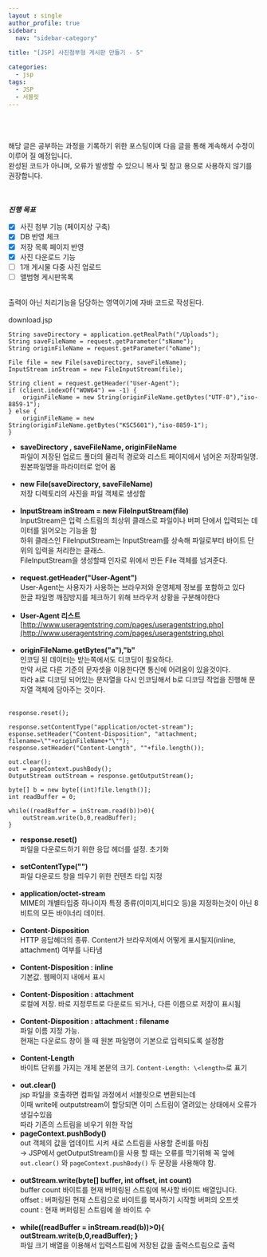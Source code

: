 ```yaml
---
layout : single
author_profile: true
sidebar: 
  nav: "sidebar-category"
  
title: "[JSP] 사진첨부형 게시판 만들기 - 5"

categories:
  - jsp
tags:
  - JSP
  - 서블릿
---
```

<br><br><br>
해당 글은 공부하는 과정을 기록하기 위한 포스팅이며 다음 글을 통해 계속해서 수정이 이루어 질 예정입니다.<br>
완성된 코드가 아니며, 오류가 발생할 수 있으니 복사 및 참고 용으로 사용하지 않기를 권장합니다.<br><br><br>

***진행 목표***

 - [x] 사진 첨부 기능 (페이지상 구축)
 - [x] DB 반영 체크
 - [x] 저장 목록 페이지 반영
 - [x] 사진 다운로드 기능
 - [ ] 1개 게시물 다중 사진 업로드
 - [ ] 앨범형 게시판목록

<br>출력이 아닌 처리기능을 담당하는 영역이기에 자바 코드로 작성된다.<br><br>
download.jsp
<br>
~~~
String saveDirectory = application.getRealPath("/Uploads");
String saveFileName = request.getParameter("sName");
String originFileName = request.getParameter("oName");

File file = new File(saveDirectory, saveFileName);
InputStream inStream = new FileInputStream(file);
	
String client = request.getHeader("User-Agent");
if (client.indexOf("WOW64") == -1) {
	originFileName = new String(originFileName.getBytes("UTF-8"),"iso-8859-1");
} else {
	originFileName = new String(originFileName.getBytes("KSC5601"),"iso-8859-1");
}
~~~

 - **saveDirectory , saveFileName, originFileName**<br>파일이 저장된 업로드 폴더의 물리적 경로와 리스트 페이지에서 넘어온 저장파일명.<br>원본파일명을 파라미터로 얻어 옴<br><br>
 - **new File(saveDirectory, saveFileName)**<br>저장 디렉토리의 사진을 파일 객체로 생성함<br><br>
 - **InputStream inStream = new FileInputStream(file)**<br>InputStream은 입력 스트림의 최상위 클래스로 파일이나 버퍼 단에서 입력되는 데이터를 읽어오는 기능을 함<br>하위 클래스인 FileInputStream는 InputStream를 상속해 파일로부터 바이트 단위의 입력을 처리한는 클래스.<br>FileInputStream을 생성할때 인자로 위에서 만든 File 객체를 넘겨준다.<br><br>
 - **request.getHeader("User-Agent")**<br>User-Agent는 사용자가 사용하는 브라우저와 운영체제 정보를 포함하고 있다<br>한글 파일명 깨짐방지를 체크하기 위해 브라우저 상황을 구분해야한다<br><br> 
 - **User-Agent 리스트**<br>[http://www.useragentstring.com/pages/useragentstring.php](http://www.useragentstring.com/pages/useragentstring.php)<br><br>
 - **originFileName.getBytes("a"),"b"**<br>인코딩 된 데이터는 받는쪽에서도 디코딩이 필요하다. <br>만약 서로 다른 기준의 문자셋을 이용한다면 통신에 어려움이 있을것이다. <br>따라 a로 디코딩 되어있는 문자열을 다시 인코딩해서 b로 디코딩 작업을 진행해 문자열 객체에 담아주는 것이다.<br><br>

~~~
response.reset();

response.setContentType("application/octet-stream");
esponse.setHeader("Content-Disposition", "attachment; filename=\""+originFileName+"\"");
response.setHeader("Content-Length", ""+file.length());
	
out.clear();
out = pageContext.pushBody();
OutputStream outStream = response.getOutputStream();
	
byte[] b = new byte[(int)file.length()];
int readBuffer = 0;
	
while((readBuffer = inStream.read(b))>0){
	outStream.write(b,0,readBuffer);
}
~~~

- **response.reset()**<br>파일을 다운로드하기 위한 응답 헤더를 설정. 초기화<br><br>
- **setContentType("")**<br>파일 다운로드 창을 띄우기 위한 컨텐츠 타입 지정<br><br>
- **application/octet-stream**<br>MIME의 개별타입중 하나이자 특정 종류(이미지,비디오 등)을 지정하는것이 아닌 8비트의 모든 바이너리 데이터.<br><br>
- **Content-Disposition**<br>HTTP 응답헤더의 종류. Content가 브라우저에서 어떻게 표시될지(inline, attachment) 여부를 나타냄<br><br>
- **Content-Disposition : inline**<br>기본값. 웹페이지 내에서 표시<br><br>
- **Content-Disposition : attachment**<br>로컬에 저장. 바로 지정루트로 다운로드 되거나, 다른 이름으로 저장이 표시됨<br><br>
- **Content-Disposition : attachment : filename**<br>파일 이름 지정 가능. <br>현재는 다운로드 창이 뜰 때 원본 파일명이 기본으로 입력되도록 설정함<br><br>
- **Content-Length**<br>바이트 단위를 가지는 개체 본문의 크기. `Content-Length: \<length>`로 표기 <br><br>
- **out.clear()**<br>jsp 파일을 호출하면 컴파일 과정에서 서블릿으로 변환되는데<br>이때 write에 outputstream이 할당되면 이미 스트림이 열려있는 상태에서 오류가 생길수있음<br>따라 기존의 스트림을 비우기 위한 작업
- **pageContext.pushBody()**<br>out 객체의 값을 업데이트 시켜 새로 스트림을 사용할 준비를 마침<br>
 → JSP에서 getOutputStream()을 사용 할 때는 오류를 막기위해 꼭 앞에 `out.clear()` 와 `pageContext.pushBody()` 두 문장을 사용해야 함.<br><br>
- **outStream.write(byte[] buffer, int offset, int count)**<br> buffer count 바이트를 현재 버퍼링된 스트림에 복사할 바이트 배열입니다.<br>offset : 버퍼링된 현재 스트림으로 바이트를 복사하기 시작할 버퍼의 오프셋<br>count : 현재 버퍼링된 스트림에 쓸 바이트 수<br> <br> 
- **while((readBuffer = inStream.read(b))>0){ outStream.write(b,0,readBuffer); }**<br> 파일 크기 배열을 이용해서 입력스트림에 저장된 값을 출력스트림으로 출력
